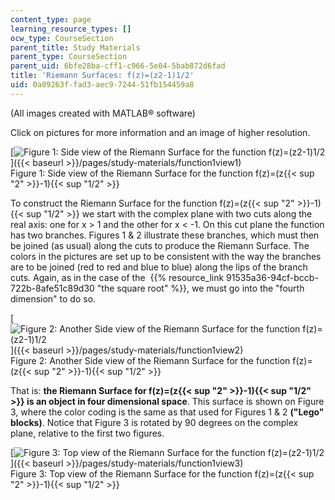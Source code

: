 ```yaml
---
content_type: page
learning_resource_types: []
ocw_type: CourseSection
parent_title: Study Materials
parent_type: CourseSection
parent_uid: 6bfe28ba-cff1-c966-5e04-5bab872d6fad
title: 'Riemann Surfaces: f(z)=(z2-1)1/2'
uid: 0a09263f-fad3-aec9-7244-51fb154459a8
---
```


(All images created with MATLAB® software)

Click on pictures for more information and an image of higher resolution.

[![Figure 1: Side view of the Riemann Surface for the function f(z)=(z2-1)1/2 ](/courses/mathematics/18-04-complex-variables-with-applications-fall-1999/study-materials/riem_sqrt_Z2m1_s1.GIF)]({{< baseurl >}}/pages/study-materials/function1view1)  
Figure 1: Side view of the Riemann Surface for the function f(z)=(z{{< sup "2" >}}\-1){{< sup "1/2" >}}

To construct the Riemann Surface for the function f(z)=(z{{< sup "2" >}}\-1){{< sup "1/2" >}} we start with the complex plane with two cuts along the real axis: one for x > 1 and the other for x \< -1. On this cut plane the function has two branches. Figures 1 & 2 illustrate these branches, which must then be joined (as usual) along the cuts to produce the Riemann Surface. The colors in the pictures are set up to be consistent with the way the branches are to be joined (red to red and blue to blue) along the lips of the branch cuts. Again, as in the case of the  {{% resource_link 91535a36-94cf-bccb-722b-8afe51c89d30 "the square root" %}}, we must go into the "fourth dimension" to do so.

[![Figure 2: Another Side view of the Riemann Surface for the function f(z)=(z2-1)1/2 ](/courses/mathematics/18-04-complex-variables-with-applications-fall-1999/study-materials/riem_sqrt_Z2m1_s2.GIF)]({{< baseurl >}}/pages/study-materials/function1view2)  
Figure 2: Another Side view of the Riemann Surface for the function f(z)=(z{{< sup "2" >}}\-1){{< sup "1/2" >}}

That is: **the Riemann Surface for f(z)=(z{{< sup "2" >}}\-1){{< sup "1/2" >}} is an object in four dimensional space**. This surface is shown on Figure 3, where the color coding is the same as that used for Figures 1 & 2 **("Lego" blocks)**. Notice that Figure 3 is rotated by 90 degrees on the complex plane, relative to the first two figures.

[![Figure 3: Top view of the Riemann Surface for the function f(z)=(z2-1)1/2 ](/courses/mathematics/18-04-complex-variables-with-applications-fall-1999/study-materials/riem_sqrt_Z2m1_tv.GIF)]({{< baseurl >}}/pages/study-materials/function1view3)  
Figure 3: Top view of the Riemann Surface for the function f(z)=(z{{< sup "2" >}}\-1){{< sup "1/2" >}}